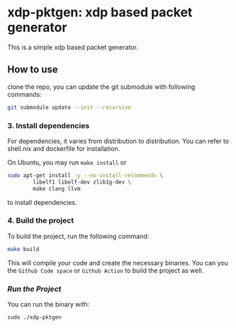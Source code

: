 # xdp-pktgen: xdp based packet generator

This is a simple xdp based packet generator.

## **How to use**

clone the repo, you can update the git submodule with following commands:

```sh
git submodule update --init --recursive
```

### **3. Install dependencies**

For dependencies, it varies from distribution to distribution. You can refer to shell.nix and dockerfile for installation.

On Ubuntu, you may run `make install` or

```sh
sudo apt-get install -y --no-install-recommends \
        libelf1 libelf-dev zlib1g-dev \
        make clang llvm
```

to install dependencies.

### **4. Build the project**

To build the project, run the following command:

```sh
make build
```

This will compile your code and create the necessary binaries. You can you the `Github Code space` or `Github Action` to build the project as well.

### ***Run the Project***

You can run the binary with:

```console
sudo ./xdp-pktgen
```

